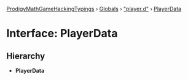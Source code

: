 [ProdigyMathGameHackingTypings](../README.md) › [Globals](../globals.md) › ["player.d"](../modules/_player_d_.md) › [PlayerData](_player_d_.playerdata.md)

# Interface: PlayerData

## Hierarchy

* **PlayerData**
